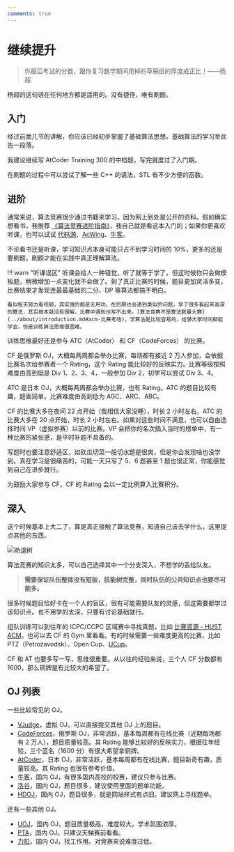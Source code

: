 ```yaml
---
comments: true
---
```


# 继续提升

> 你最后考试的分数，跟你复习数学期间用掉的草稿纸的厚度成正比！——杨超

杨超的这句话在任何地方都是适用的。没有捷径，唯有刷题。

## 入门

经过前面几节的讲解，你应该已经初步掌握了基础算法思想。基础算法的学习至此告一段落。

我建议继续写 AtCoder Training 300 的中档题，写完就度过了入门期。

在刷题的过程中可以尝试了解一些 C++ 的语法，STL 有不少方便的函数。

## 进阶

通常来说，算法竞赛很少通过书籍来学习，因为网上到处是公开的资料。假如确实想看书，我推荐 [《算法竞赛进阶指南》](https://book.douban.com/subject/30136932/)，我自己就是看这本入门的；如果你更喜欢听课，也可以试试 [代码源](https://appmhoxpcmq9368.h5.xiaoeknow.com/)、[AcWing](https://www.acwing.com/activity/)、[牛客](https://ac.nowcoder.com/acm/course)。

不论看书还是听课，学习知识点本身可能只占不到学习时间的 10%，更多的还是要刷题，刷题才能在实践中真正理解算法。

!!! warn "听课误区"
    听课会给人一种错觉，听了就等于学了，但这时候你只会做模板题，稍微增加一点变化就不会做了。到了真正比赛的时候，题目更加灵活多变，比赛结束才发现连最最基础的二分、DP 等算法都搞不明白。

    看似每天努力看视频，其实做的都是无用功。在后期也会遇到类似的问题，学了很多看起来高深的算法，其实根本就没有理解，比赛中遇到也写不出来。[算法竞赛不是算法数量大赛](../about/introduction.md#acm-比赛考啥)，学算法是比较容易的，给够大家时间都能学会，但是训练算法思维很困难。

训练思维最好还是参与 ATC（AtCoder） 和 CF（CodeForces） 的比赛。

CF 是俄罗斯 OJ，大概每两周都会举办比赛，每场都有接近 2 万人参加，会依据比赛名次给参赛者一个 Rating，这个 Rating 能比较好的反映实力。比赛等级按照难度由高到低是 Div 1、2、3、4，一般参加 Div 2，初学可以尝试 Div 3、4。

ATC 是日本 OJ，大概每两周都会举办比赛，也有 Rating。ATC 的题目比较有趣，题面简单。比赛难度由高到低为 AGC、ARC、ABC。

CF 的比赛大多在夜间 22 点开始（我相信大家没睡），时长 2 小时左右。ATC 的比赛大多在 20 点开始，时长 2 小时左右。如果对这些时间不满意，也可以自由选择时间 VP（虚拟参赛）以前的比赛。VP 会把你的名次插入当时的榜单中，有一种比赛的紧张感，是平时补题不具备的。

写题时也要注意舒适区，如砍瓜切菜一般切水题是很爽，但是你会发现啥也没学到。真在学习是很痛苦的，可能一天只写了 5、6 题甚至 1 题也很正常，你能感觉到自己在进步就行。

为鼓励大家参与 CF，CF 的 Rating 会以一定比例算入比赛积分。

## 深入

这个时候基本上大二了，算是真正接触了算法竞赛，知道自己该去学什么，这里提点其他的东西。

![劝退树](./img/tree.png)

算法竞赛的知识太多，可以自己选择其中一个分支深入，不想学的丢给队友。

> **需要保证队伍整体没有短板，技能树完整，同时队伍的公共知识点也要尽可能多。**

很多时候题目恰好卡在一个人的盲区，很有可能需要队友的灵感，但这需要都学过该知识点。也不用学的太深，只要有讨论基础就行。

组队训练可以到往年的 ICPC/CCPC 区域赛中寻找真题，比如 [比赛资源 - HUST ACM](https://hustacm.com/%E6%AF%94%E8%B5%9B%E8%B5%84%E6%BA%90/#icpc)，也可以去 CF 的 Gym 里看看。有的时候需要一些难度更高的比赛，比如 PTZ（Petrozavodsk）、Open Cup、[UCup](https://ucup.ac/)。

CF 和 AT 也要多写一写，思维很重要。从以往的经验来说，三个人 CF 分数都有 1600，那么铜牌是有比较大的希望了。

## OJ 列表

一些比较常见的 OJ。

- [VJudge](https://vjudge.net/)，虚拟 OJ，可以直接提交其他 OJ 上的题目。
- [CodeForces](https://codeforces.com/)，俄罗斯 OJ，非常活跃，基本每周都有在线比赛（近期每场都有 2 万人），题目质量较高。其 Rating 能够比较好的反映实力，根据往年经验，三个蓝名（1600 分）有很大希望拿铜牌。
- [AtCoder](https://atcoder.jp/)，日本 OJ，非常活跃，基本每周都有在线比赛，题目新奇有趣，质量较高。其 Rating 也很有参考价值。
- [牛客](https://ac.nowcoder.com/acm/contest/vip-index)，国内 OJ，有很多国内高校的校赛，建议只参与比赛。
- [洛谷](https://www.luogu.com.cn/)，国内 OJ，题目很多，建议使用里面的题单功能。
- [HDOJ](https://acm.hdu.edu.cn/)，国内 OJ，题目很多，就是网站样式有点旧。建议网上寻找题单。

还有一些其他 OJ。

- [UOJ](https://uoj.ac/)，国内 OJ，题目质量极高，难度较大，学术氛围浓厚。
- [PTA](https://pintia.cn/)，国内 OJ。只建议天梯赛前看看。
- [力扣](https://leetcode.cn/)，国内 OJ，找工作用。对竞赛来说难度过低。
